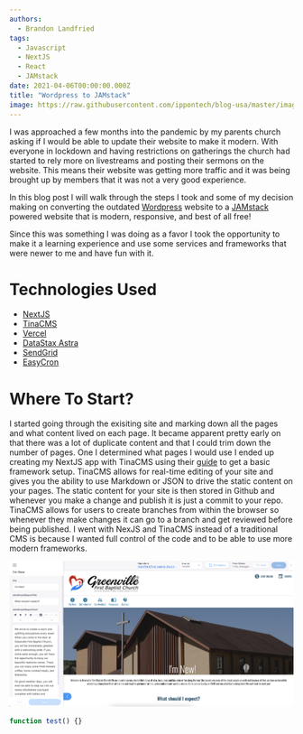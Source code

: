 ```yaml
---
authors:
  - Brandon Landfried
tags:
  - Javascript
  - NextJS
  - React
  - JAMstack
date: 2021-04-06T00:00:00.000Z
title: "Wordpress to JAMstack"
image: https://raw.githubusercontent.com/ippontech/blog-usa/master/images/2021/01/stargate-main.png
---
```


I was approached a few months into the pandemic by my parents church asking if I would be able to update their website to make it modern. With everyone in lockdown and having restrictions on gatherings the church had started to rely more on livestreams and posting their sermons on the website. This means their website was getting more traffic and it was being brought up by members that it was not a very good experience.

In this blog post I will walk through the steps I took and some of my decision making on converting the outdated [Wordpress](https://wordpress.com/) website to a [JAMstack](https://jamstack.org/) powered website that is modern, responsive, and best of all free!

Since this was something I was doing as a favor I took the opportunity to make it a learning experience and use some services and frameworks that were newer to me and have fun with it.

# Technologies Used

- [NextJS](https://nextjs.org/)
- [TinaCMS](https://tina.io/)
- [Vercel](https://vercel.com/)
- [DataStax Astra](https://www.datastax.com/)
- [SendGrid](https://sendgrid.com/)
- [EasyCron](https://www.easycron.com/)

# Where To Start?

I started going through the exisiting site and marking down all the pages and what content lived on each page. It became apparent pretty early on that there was a lot of duplicate content and that I could trim down the number of pages. One I determined what pages I would use I ended up creating my NextJS app with TinaCMS using their [guide](https://tina.io/guides/nextjs/github/initial-setup/) to get a basic framework setup. TinaCMS allows for real-time editing of your site and gives you the ability to use Markdown or JSON to drive the static content on your pages. The static content for your site is then stored in Github and whenever you make a change and publish it is just a commit to your repo. TinaCMS allows for users to create branches from within the browser so whenever they make changes it can go to a branch and get reviewed before being published. I went with NexJS and TinaCMS instead of a traditional CMS is because I wanted full control of the code and to be able to use more modern frameworks.

![TinaCMS on website](https://raw.githubusercontent.com/blandfried/blog-usa/master/images/2021/04/tinacms.png)

```javascript
function test() {}
```
